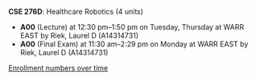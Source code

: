 **CSE 276D**: Healthcare Robotics (4 units)

- **A00** (Lecture) at 12:30 pm–1:50 pm on Tuesday, Thursday at WARR EAST by Riek, Laurel D (A14314731)
- **A00** (Final Exam) at 11:30 am–2:29 pm on Monday at WARR EAST by Riek, Laurel D (A14314731)

[Enrollment numbers over time](./CSE276D.tsv)
